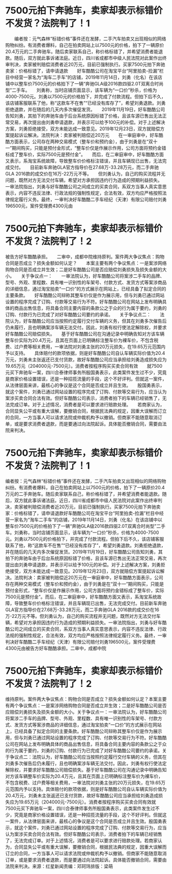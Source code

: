 # 7500元拍下奔驰车，卖家却表示标错价不发货？法院判了！1

　　编者按：元气森林“标错价格”事件还在发酵，二手汽车拍卖又出现相似的网络购物纠纷。有消费者爆料，自己在拍卖网站上以7500元的价格，拍下了一辆原价20.4万元的二手奔驰车。随后卖家联系自己，称价格标错了，并希望消费者能退款。随后，双方就此事诉诸法庭。近日，四川省成都市中级人民法院对此案作出终审判决，卖家被判赔偿消费者近20万元，目前已强制执行。买家7500元拍下奔驰卖家：价格标错了，请申请退款　　好车酷酷公司在淘宝平台“阿里拍卖-捡漏”栏目中经营一家名为“淘车二手车”的店铺，2019年11月14日，刘勇（化名）在该店铺中以整车价7500元的价格拍下了一辆“奔驰GLA级2016款四驱2.0T双离合时尚型”二手车。　　刘勇称，当时店铺页面显示，该车辆为“一口价”秒杀，价格为4000-7500元。刘勇以7500元的价格拍下，并完成了付款流程。但拍下后不久，该店铺客服联系了他，称“这款车不在售”“已经没有库存了”，希望刘勇退款。刘勇拒绝退款，并在随后的几天内多次催促发货。　　2019年11月19日，好车酷酷公司告知刘勇，其拍下的奔驰车由于后台系统原因标错了价格，且该车源已售出无法正常交易，再次提出由刘勇申请退款，并表示可以给予100元的补偿。对于上述解决方案，刘勇拒绝接受，双方未能达成一致意见。2019年12月23日，双方就赔偿方案提起诉讼解决。法院判决：卖家被判赔偿近20万元　　在一审庭审中，好车酷酷方面表示，公司存在两种交易模式（整车价和预约金），由于刘勇是在“双十一”期间购买，只能是预付金形式，“整车价仅是作展示作用，公司方面将预约金错标成了整车价，实际7500元是预付金”。　　而后，在二审庭审中，好车酷酷方面又表示，系淘宝系统故障，导致整车价价格标注错误，并且车辆现已出售，无法完成交付。　　目前新车奔驰GLA官方指导价在27.68万-33.28万元，而二手奔驰GLA 2016款的成交价在16万-22万元不等。　　但刘勇认为，自己的购买流程并无问题，既然对方无法交付车辆，希望对方承担因违约行为造成的预期利益损失。　　一审法院指出，刘勇与好车酷酷公司之间成立的买卖合同，系双方当事人真实意思表示，内容不违反法律、行政法规的强制性规定，合法有效，双方均应严格按照法律规定履行义务。最终，一审判决好车酷酷二手车经纪（天津）有限公司赔付刘勇196500元，案件受理费4300元由

# 7500元拍下奔驰车，卖家却表示标错价不发货？法院判了！2

被告方好车酷酷承担。　　二审中，成都中院维持原判。案件两大争议焦点：购物合同是否成立？损失金额如何认定？　　本案主要有两个争议焦点：一是案涉网络购物合同是否成立并生效；二是好车酷酷公司是否应赔偿刘勇损失及损失金额的大小。　　关于争议点一：　　一审法院认为，好车酷酷公司将案涉二手车的品牌、型号、外观、里程数、具有唯一识别性的车架号、付款方式、发货方式等案涉商品的详细信息，通过淘宝拍卖“一口价”的方式展示在网站上，已经具备了拟定合同的主要条款。　　好车酷酷公司辩称其整车价仅是作为展示用，但与刘勇已通过网站设置的程序完成了订购、付款等交易行为不符。好车酷酷公司在网站上发布明确具体的商品出售信息，将具备合同主要内容的条款公之于众的行为属于要约，刘勇的订购、付款行为已完成了对好车酷酷公司要约的承诺。　　关于争议点二：　　法院认为，好车酷酷公司应当按照约定履行交付车辆的义务，但其在刘勇多次催告后仍未履行，且也明确案涉车辆无法交付。因此，刘勇有权行使法定解除权，并要求好车酷酷公司赔偿损失。　　基于好车酷酷公司在沟通记录中明确告知对方该车辆整车价实际为20.4万元，且其在页面上已明确标注整车价为裸车价，不包含税费、过户费等相关费用，一审法院对刘勇主张的20万元损失，在19.65万元范围内予以支持。　　具体赔付的款项依据，则是好车酷酷公司自认车辆实际价值为20.4万元，刘勇未主张返还已支付货款，故好车酷酷公司应当承担给刘勇造成损失应为19.65万元（204000元-7500元）。消费者按程序购买买卖合同有效　　就7500元买下奔驰车一案，四川合泰律师事务所殷国勇表示，此类案件发生过不少，究竟是商家价格设置错误，还是一种招揽流量的手段，这个不好评判。但就这一案件，从法律层面来讲，最核心的争议是这个合同是否成立并且生效。　　殷国勇表示，就这个案件，刘勇已通过网站设置的程序完成了订购、付款等交易行为，应当认为案涉买卖合同合法有效。但好车酷酷公司表示，消费者拍下的车辆已经销售了，无法完成订单。对于上述情况，消费者是可以要求进行赔款处理。　　若商家认为，合同显失公平或有重大误解，要撤销合同，根据民法典的规定，因重大误解而订立的合同，一方当事人可以请求法院或仲裁机构予以撤销。但商家不能随意取消订单，或是要求消费者退款，而是要通过向法院起诉。具体能否撤销合同，需要由法院来判决。

# 7500元拍下奔驰车，卖家却表示标错价不发货？法院判了！1

编者按：元气森林“标错价格”事件还在发酵，二手汽车拍卖又出现相似的网络购物纠纷。有消费者爆料，自己在拍卖网站上以7500元的价格，拍下了一辆原价20.4万元的二手奔驰车。随后卖家联系自己，称价格标错了，并希望消费者能退款。随后，双方就此事诉诸法庭。近日，四川省成都市中级人民法院对此案作出终审判决，卖家被判赔偿消费者近20万元，目前已强制执行。买家7500元拍下奔驰卖家：价格标错了，请申请退款好车酷酷公司在淘宝平台“阿里拍卖-捡漏”栏目中经营一家名为“淘车二手车”的店铺，2019年11月14日，刘勇（化名）在该店铺中以整车价7500元的价格拍下了一辆“奔驰GLA级2016款四驱2.0T双离合时尚型”二手车。刘勇称，当时店铺页面显示，该车辆为“一口价”秒杀，价格为4000-7500元。刘勇以7500元的价格拍下，并完成了付款流程。但拍下后不久，该店铺客服联系了他，称“这款车不在售”“已经没有库存了”，希望刘勇退款。刘勇拒绝退款，并在随后的几天内多次催促发货。2019年11月19日，好车酷酷公司告知刘勇，其拍下的奔驰车由于后台系统原因标错了价格，且该车源已售出无法正常交易，再次提出由刘勇申请退款，并表示可以给予100元的补偿。对于上述解决方案，刘勇拒绝接受，双方未能达成一致意见。2019年12月23日，双方就赔偿方案提起诉讼解决。法院判决：卖家被判赔偿近20万元在一审庭审中，好车酷酷方面表示，公司存在两种交易模式（整车价和预约金），由于刘勇是在“双十一”期间购买，只能是预付金形式，“整车价仅是作展示作用，公司方面将预约金错标成了整车价，实际7500元是预付金”。而后，在二审庭审中，好车酷酷方面又表示，系淘宝系统故障，导致整车价价格标注错误，并且车辆现已出售，无法完成交付。目前新车奔驰GLA官方指导价在27.68万-33.28万元，而二手奔驰GLA 2016款的成交价在16万-22万元不等。但刘勇认为，自己的购买流程并无问题，既然对方无法交付车辆，希望对方承担因违约行为造成的预期利益损失。一审法院指出，刘勇与好车酷酷公司之间成立的买卖合同，系双方当事人真实意思表示，内容不违反法律、行政法规的强制性规定，合法有效，双方均应严格按照法律规定履行义务。最终，一审判决好车酷酷二手车经纪（天津）有限公司赔付刘勇196500元，案件受理费4300元由被告方好车酷酷承担。二审中，成都中院

# 7500元拍下奔驰车，卖家却表示标错价不发货？法院判了！2

维持原判。案件两大争议焦点：购物合同是否成立？损失金额如何认定？本案主要有两个争议焦点：一是案涉网络购物合同是否成立并生效；二是好车酷酷公司是否应赔偿刘勇损失及损失金额的大小。关于争议点一：一审法院认为，好车酷酷公司将案涉二手车的品牌、型号、外观、里程数、具有唯一识别性的车架号、付款方式、发货方式等案涉商品的详细信息，通过淘宝拍卖“一口价”的方式展示在网站上，已经具备了拟定合同的主要条款。好车酷酷公司辩称其整车价仅是作为展示用，但与刘勇已通过网站设置的程序完成了订购、付款等交易行为不符。好车酷酷公司在网站上发布明确具体的商品出售信息，将具备合同主要内容的条款公之于众的行为属于要约，刘勇的订购、付款行为已完成了对好车酷酷公司要约的承诺。关于争议点二：法院认为，好车酷酷公司应当按照约定履行交付车辆的义务，但其在刘勇多次催告后仍未履行，且也明确案涉车辆无法交付。因此，刘勇有权行使法定解除权，并要求好车酷酷公司赔偿损失。基于好车酷酷公司在沟通记录中明确告知对方该车辆整车价实际为20.4万元，且其在页面上已明确标注整车价为裸车价，不包含税费、过户费等相关费用，一审法院对刘勇主张的20万元损失，在19.65万元范围内予以支持。具体赔付的款项依据，则是好车酷酷公司自认车辆实际价值为20.4万元，刘勇未主张返还已支付货款，故好车酷酷公司应当承担给刘勇造成损失应为19.65万元（204000元-7500元）。消费者按程序购买买卖合同有效就7500元买下奔驰车一案，四川合泰律师事务所殷国勇表示，此类案件发生过不少，究竟是商家价格设置错误，还是一种招揽流量的手段，这个不好评判。但就这一案件，从法律层面来讲，最核心的争议是这个合同是否成立并且生效。殷国勇表示，就这个案件，刘勇已通过网站设置的程序完成了订购、付款等交易行为，应当认为案涉买卖合同合法有效。但好车酷酷公司表示，消费者拍下的车辆已经销售了，无法完成订单。对于上述情况，消费者是可以要求进行赔款处理。若商家认为，合同显失公平或有重大误解，要撤销合同，根据民法典的规定，因重大误解而订立的合同，一方当事人可以请求法院或仲裁机构予以撤销。但商家不能随意取消订单，或是要求消费者退款，而是要通过向法院起诉。具体能否撤销合同，需要由法院来判决。来源：红星新闻责编：邓珂玮排版：梁萌

